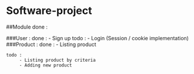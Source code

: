 Software-project
================

##Module done :

###User :
     done :
          - Sign up
     todo :
     	  - Login (Session / cookie implementation)
###Product :
	done : 
	     - Listing product

	todo :
	     - Listing product by criteria
	     - Adding new product



